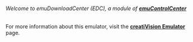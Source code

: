 ###### Welcome to emuDownloadCenter (EDC), a module of [**emuControlCenter**](https://github.com/PhoenixInteractiveNL/emuControlCenter/wiki/)

For more information about this emulator, visit the [**creatiVision Emulator**](https://github.com/PhoenixInteractiveNL/emuDownloadCenter/wiki/Emulator-creativision#menu) page.

